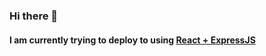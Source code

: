 ### Hi there 👋

#### I am currently trying to deploy to using [React + ExpressJS](https://potatodex-combined.herokuapp.com/)
